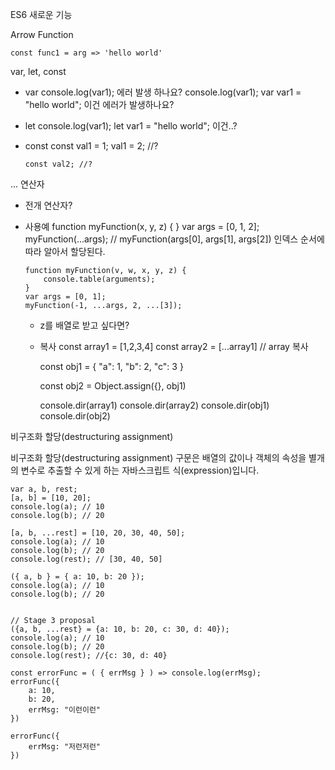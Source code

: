 ES6 새로운 기능



 Arrow Function 

    const func1 = arg => 'hello world'



var, let, const

- var
      console.log(var1);
  에러 발생 하나요?
      console.log(var1);
      var var1 = "hello world";
  이건 에러가 발생하나요?
  
- let
      console.log(var1);
      let var1 = "hello world";
  이건..?
  
- const
      const val1 = 1;
      val1 = 2; //?
      
      const val2; //?



... 연산자

- 전개 연산자?
- 사용예
      function myFunction(x, y, z) { }
      var args = [0, 1, 2];
      myFunction(...args); // myFunction(args[0], args[1], args[2])
  인덱스 순서에 따라 알아서 할당된다.
  
      function myFunction(v, w, x, y, z) {
          console.table(arguments);
      }
      var args = [0, 1];
      myFunction(-1, ...args, 2, ...[3]);
  - z를 배열로 받고 싶다면?
  
  - 복사
      const array1 = [1,2,3,4]
      const array2 = [...array1] // array 복사
      
      const obj1 = {
          "a": 1,
          "b": 2,
          "c": 3
      }
      
      const obj2 = Object.assign({}, obj1)
      
      console.dir(array1)
      console.dir(array2)
      console.dir(obj1)
      console.dir(obj2)
  
  

비구조화 할당(destructuring assignment)

비구조화 할당(destructuring assignment) 구문은 배열의 값이나 객체의 속성을 별개의 변수로 추출할 수 있게 하는 자바스크립트 식(expression)입니다.



    var a, b, rest;
    [a, b] = [10, 20];
    console.log(a); // 10
    console.log(b); // 20
    
    [a, b, ...rest] = [10, 20, 30, 40, 50];
    console.log(a); // 10
    console.log(b); // 20
    console.log(rest); // [30, 40, 50]
    
    ({ a, b } = { a: 10, b: 20 });
    console.log(a); // 10
    console.log(b); // 20
    
    
    // Stage 3 proposal
    ({a, b, ...rest} = {a: 10, b: 20, c: 30, d: 40});
    console.log(a); // 10
    console.log(b); // 20
    console.log(rest); //{c: 30, d: 40}
    
    const errorFunc = ( { errMsg } ) => console.log(errMsg);
    errorFunc({
        a: 10,
        b: 20,
        errMsg: "이런이런"
    })
    
    errorFunc({
        errMsg: "저런저런"
    })
